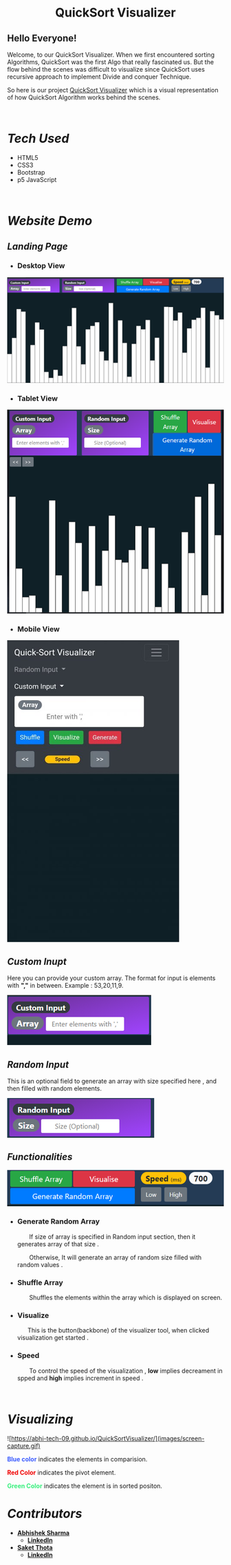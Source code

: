 <h1 align="center">
    <strong>QuickSort Visualizer</strong>
    <br>
</h1>

## Hello Everyone!

<p>
Welcome, to our QuickSort Visualizer.
When we first encountered sorting Algorithms, QuickSort was the first Algo that really fascinated us. But the flow behind the scenes was difficult to visualize since QuickSort uses recursive approach to implement Divide and conquer Technique.
<br> 
</p>

So here is our project [QuickSort Visualizer](https://abhi-tech-09.github.io/QuickSortVisualizer/) which is a visual representation of how QuickSort Algorithm works behind the scenes.

<br>

# _**Tech Used**_
* HTML5
* CSS3
* Bootstrap
* p5 JavaScript

<br>

# _**Website Demo**_

## *Landing Page*

* ### Desktop View 
![](images/desktop.png)

* ### Tablet View
![](images/tab.png)

* ### Mobile View
![](images/mobile_new.jpg)

## *Custom Inupt*

Here you can provide your custom array. The format for input is elements with **","** in between. Example : 53,20,11,9.

![](images/custom.png)

## *Random Input*

This is an optional field to generate an array with size specified here , and then filled with random elements.

![](images/random.png)


## *Functionalities*
![](images/functions.png)
* ### Generate Random Array

    &nbsp;&nbsp;&nbsp;&nbsp;&nbsp;&nbsp; If size of array is specified in Random input section, then it generates array of that size .

    &nbsp;&nbsp;&nbsp;&nbsp;&nbsp;&nbsp; Otherwise, It will generate an array of random size filled with random values .

* ### Shuffle Array

    &nbsp;&nbsp;&nbsp;&nbsp;&nbsp;&nbsp; Shuffles the elements within the array which is displayed on screen.
* ### Visualize

    &nbsp;&nbsp;&nbsp;&nbsp;&nbsp;&nbsp;This is the button(backbone) of the visualizer tool, when clicked visualization get started .
* ### Speed

    &nbsp;&nbsp;&nbsp;&nbsp;&nbsp;&nbsp; To control the speed of the visualization , **low** implies decreament in spped and **high** implies increment in speed .
<br>

# _**Visualizing**_

![https://abhi-tech-09.github.io/QuickSortVisualizer/](images/screen-capture.gif)

			
**<span style="color:#3b5bff">Blue color</span>** indicates the elements in comparision.

**<span style="color:#F00000">Red Color</span>**  indicates the pivot element.

**<span style="color:#38ef7d">Green Color</span>** indicates the element is in sorted positon. 



# _**Contributors**_
<h4> <strong>

* [Abhishek Sharma](https://github.com/Abhi-tech-09)
    * [LinkedIn](https://www.google.com)
* [Saket Thota](https://github.com/SaketThota)
    * [LinkedIn](https://www.linkedin.com/in/saket-thota-163227192)

</strong> 
